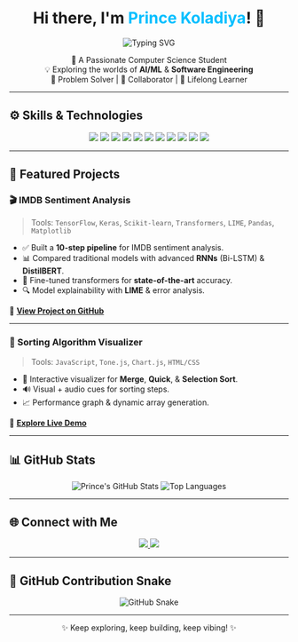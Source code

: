 <!-- Profile README starts here -->

<h1 align="center">Hi there, I'm <span style="color:#00bfff;">Prince Koladiya</span>! 👋</h1>

<p align="center">
  <img src="https://readme-typing-svg.demolab.com?font=Fira+Code&duration=3000&pause=500&center=true&vCenter=true&width=450&lines=AI+%7C+ML+%7C+Deep+Learning+%7C+Software+Dev;Exploring+Code+%26+Curiosity+24%2F7;Fueled+by+Creativity+%26+Caffeine+☕" alt="Typing SVG" />
</p>

<p align="center">
🌟 A Passionate Computer Science Student <br>
💡 Exploring the worlds of <strong>AI/ML</strong> & <strong>Software Engineering</strong> <br>
🎯 Problem Solver | 💬 Collaborator | 🌱 Lifelong Learner
</p>

---

## ⚙️ Skills & Technologies

<p align="center">
  <img src="https://img.shields.io/badge/Python-3776AB?style=for-the-badge&logo=python&logoColor=white" />
  <img src="https://img.shields.io/badge/JavaScript-F7DF1E?style=for-the-badge&logo=javascript&logoColor=black" />
  <img src="https://img.shields.io/badge/Node.js-339933?style=for-the-badge&logo=nodedotjs&logoColor=white" />
  <img src="https://img.shields.io/badge/MySQL-4479A1?style=for-the-badge&logo=mysql&logoColor=white" />
  <img src="https://img.shields.io/badge/TensorFlow-FF6F00?style=for-the-badge&logo=tensorflow&logoColor=white" />
  <img src="https://img.shields.io/badge/Keras-D00000?style=for-the-badge&logo=keras&logoColor=white" />
  <img src="https://img.shields.io/badge/PyTorch-EE4C2C?style=for-the-badge&logo=pytorch&logoColor=white" />
  <img src="https://img.shields.io/badge/Flask-000000?style=for-the-badge&logo=flask&logoColor=white" />
  <img src="https://img.shields.io/badge/HTML5-E34F26?style=for-the-badge&logo=html5&logoColor=white" />
  <img src="https://img.shields.io/badge/CSS3-1572B6?style=for-the-badge&logo=css3&logoColor=white" />
  <img src="https://img.shields.io/badge/Git-F05032?style=for-the-badge&logo=git&logoColor=white" />
</p>

---

## 🌟 Featured Projects

### 🎬 IMDB Sentiment Analysis
> Tools: `TensorFlow`, `Keras`, `Scikit-learn`, `Transformers`, `LIME`, `Pandas`, `Matplotlib`

- ✅ Built a **10-step pipeline** for IMDB sentiment analysis.
- 📊 Compared traditional models with advanced **RNNs** (Bi-LSTM) & **DistilBERT**.
- 🧠 Fine-tuned transformers for **state-of-the-art** accuracy.
- 🔍 Model explainability with **LIME** & error analysis.

🔗 **[View Project on GitHub](https://github.com/Prince-Koladiya09/Movie_sentiment_analysis)**

---

### 🔢 Sorting Algorithm Visualizer
> Tools: `JavaScript`, `Tone.js`, `Chart.js`, `HTML/CSS`

- 🎨 Interactive visualizer for **Merge**, **Quick**, & **Selection Sort**.
- 🔊 Visual + audio cues for sorting steps.
- 📈 Performance graph & dynamic array generation.

🚀 **[Explore Live Demo](https://sortexplorer.netlify.app/)**

---

## 📊 GitHub Stats

<p align="center">
  <img src="https://github-readme-stats.vercel.app/api?username=Prince-Koladiya09&show_icons=true&theme=radical&count_private=true" alt="Prince's GitHub Stats" />
  <img src="https://github-readme-stats.vercel.app/api/top-langs/?username=Prince-Koladiya09&layout=compact&theme=radical" alt="Top Languages" />
</p>

---

## 🌐 Connect with Me

<p align="center">
  <a href="https://linkedin.com/in/prince-koladiya-47782727a" target="_blank">
    <img src="https://img.shields.io/badge/LinkedIn-0077B5?style=for-the-badge&logo=linkedin&logoColor=white"/>
  </a>
  <a href="https://github.com/Prince-Koladiya09" target="_blank">
    <img src="https://img.shields.io/badge/GitHub-100000?style=for-the-badge&logo=github&logoColor=white"/>
  </a>
</p>

---

## 🐍 GitHub Contribution Snake

<p align="center">
  <img src="https://raw.githubusercontent.com/Prince-Koladiya09/Prince-Koladiya09/output/github-contribution-grid-snake.svg" alt="GitHub Snake" />
</p>

---

<p align="center">✨ Keep exploring, keep building, keep vibing! ✨</p>

<!-- Profile README ends here -->
